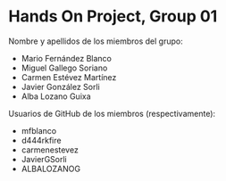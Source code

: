 # Hands On Project, Group 01

Nombre y apellidos de los miembros del grupo:
- Mario Fernández Blanco
- Miguel Gallego Soriano
- Carmen Estévez Martínez
- Javier González Sorli
- Alba Lozano Guixa 

Usuarios de GitHub de los miembros (respectivamente):
- mfblanco
- d444rkfire
- carmenestevez
- JavierGSorli
- ALBALOZANOG